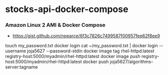 # stocks-api-docker-compose

### Amazon Linux 2 AMI & Docker Compose
- https://gist.github.com/npearce/6f3c7826c7499587f00957fee62f8ee9

touch my_password.txt
docker login
cat ~/my_password.txt | docker login --username joja5627 --password-stdin
docker image tag rhel-httpd:latest registry-host:5000/myadmin/rhel-httpd:latest
docker image push registry-host:5000/myadmin/rhel-httpd:latest
docker push joja5627/algorithms-server:tagname


 
